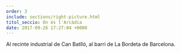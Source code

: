 ```yaml
---
order: 3
include: sections/right-picture.html
titol_seccio: On és l'Arcàdia
date: 2017-09-26 17:27:04 +0000
---
```

Al recinte industrial de Can Batlló, al barri de La Bordeta de Barcelona.
